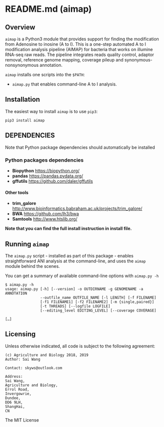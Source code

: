 # README.md (aimap)
## Overview
`aimap` is a Python3 module that provides support for finding the modification from Adenosine to inosine (A to I). This is a one-step automated A to I modification analysis pipeline (AIMAP) for bacteria that works on illumine RNA-seq raw reads. 
The pipeline integrates reads quality control, adaptor removal, reference genome mapping, coverage pileup and synonymous-nonsynonymous annotation.

`aimap` installs one scripts into the `$PATH`:

* `aimap.py` that enables command-line A to I analysis.

## Installation

The easiest way to install `aimap` is to use `pip3`:

```
pip3 install aimap
```

## DEPENDENCIES

Note that Python package dependencies should automatically be installed

### Python packages dependencies

* **Biopython** <https://biopython.org/>
* **pandas** <https://pandas.pydata.org/>
* **gffutils** <https://github.com/daler/gffutils>

#### Other tools

* **trim_galore** <http://www.bioinformatics.babraham.ac.uk/projects/trim_galore/>
* **BWA** <https://github.com/lh3/bwa>
* **Samtools** <http://www.htslib.org/>

**Note that you can find the full install instruction in install file.**

## Running `aimap`

The `aimap.py` script - installed as part of this package - enables straightforward ANI analysis at the command-line, and uses the `aimap` module behind the scenes.

You can get a summary of available command-line options with `aimap.py -h`

```
$ aimap.py -h
usage: aimap.py [-h] [--version] -o OUTDIRNAME -g GENOMENAME -a ANNOTATION
                --outfile_name OUTFILE_NAME [-l LENGTH] [-f FILENAME]
                [-f1 FILENAME1] [-f2 FILENAME2] [-m {single,paired}]
                [-t THREADS] [--logfile LOGFILE]
                [--editing_level EDITING_LEVEL] [--coverage COVERAGE]

[…]
```

## Licensing

Unless otherwise indicated, all code is subject to the following agreement:

    (c) Agriculture and Biology 2018, 2019
    Author: Sai Wang

    Contact: skyws@outlook.com

    Address: 
    Sai Wang,
    Agriculture and Biology,
    Errol Road,
    Invergowrie,
    Dundee,
    DD6 9LH,
    ShangHai,
    CN

The MIT License

